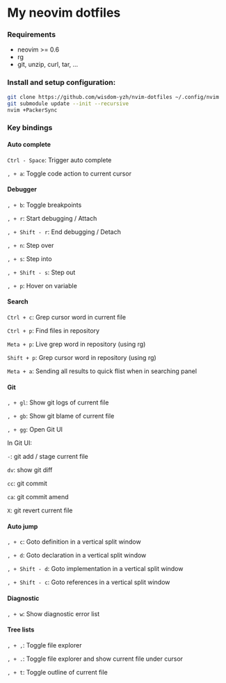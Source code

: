# My neovim dotfiles

### Requirements

* neovim >= 0.6
* rg
* git, unzip, curl, tar, ...

### Install and setup configuration:

```bash
git clone https://github.com/wisdom-yzh/nvim-dotfiles ~/.config/nvim
git submodule update --init --recursive
nvim +PackerSync
```

### Key bindings

#### Auto complete

`Ctrl - Space`: Trigger auto complete

`, + a`: Toggle code action to current cursor

#### Debugger

`, + b`: Toggle breakpoints

`, + r`: Start debugging / Attach

`, + Shift - r`: End debugging / Detach

`, + n`: Step over

`, + s`: Step into

`, + Shift - s`: Step out

`, + p`: Hover on variable

#### Search

`Ctrl + c`: Grep cursor word in current file

`Ctrl + p`: Find files in repository

`Meta + p`: Live grep word in repository (using rg)

`Shift + p`: Grep cursor word in repository (using rg)

`Meta + a`: Sending all results to quick flist when in searching panel

#### Git

`, + gl`: Show git logs of current file

`, + gb`: Show git blame of current file

`, + gg`: Open Git UI

In Git UI:

`-`: git add / stage current file

`dv`: show git diff

`cc`: git commit

`ca`: git commit amend

`X`: git revert current file

#### Auto jump

`, + c`: Goto definition in a vertical split window

`, + d`: Goto declaration in a vertical split window

`, + Shift - d`: Goto implementation in a vertical split window

`, + Shift - c`: Goto references in a vertical split window

#### Diagnostic

`, + w`: Show diagnostic error list

#### Tree lists

`, + ,`: Toggle file explorer

`, + .`: Toggle file explorer and show current file under cursor

`, + t`: Toggle outline of current file
